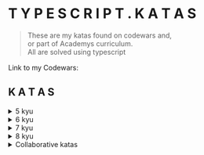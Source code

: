 # T Y P E S C R I P T .  K A T A S
>These are my katas found on codewars and,  
or part of Academys curriculum.  
All are solved using typescript  


Link to my Codewars: [<img src="https://docs.codewars.com/logo.svg" height=15>](https://www.codewars.com/users/alessiasHUB/)

## K A T A S
<details>
<summary>5 kyu</summary>

##### [5 kyu folder](src/5kyu/) 
[beeramid](src/5kyu/beeramid.ts)
[simple assembler interpreter](src/5kyu/simple-assembler-interpreter.ts)  
[partition](src/5kyu/partition.ts)
</details>  

<details>
<summary>6 kyu</summary>

##### [6 kyu folder](src/6kyu/)  
[is anagram](src/6kyu/is-anagram.ts)
[break camelCase](src/6kyu/break-camelCase.ts)  
[split list odd even](src/6kyu/split-list-odd-even.ts)  
[reverse object keys](src/6kyu/reverse-object-keys.ts)
</details>  

<details>
<summary>7 kyu</summary>

##### [7kyu folder](src/7kyu/)  
[count occurences letter](src/7kyu/count-occurences-letter.ts)
[x marks the spot](src/7kyu/x-marks-the-spot.ts)  
[you're a square](src/7kyu/youre-a-square.ts)  
[count divisions](src/7kyu/count-divisions.ts)
[key value object](src/7kyu/key-value-object.ts)
</details>  

<details>
<summary>8 kyu</summary>

##### [8 kyu folder](src/8kyu/)  
[negative array](src/8kyu/negative-array.ts) 
[print object keys](src/8kyu/print-object-keys.ts)  
</details>  

<details>
<summary>Collaborative katas</summary>

[filter](https://github.com/syndercres/map-kata/blob/main/src/filter.ts)
</details>  